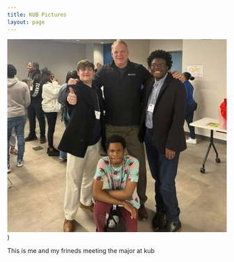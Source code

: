 ```yaml
---
title: KUB Pictures
layout: page
---
```

![Alt text](Screenshot_20230612_121022_Instagram.jpg))

This is me and my frineds meeting the major at kub